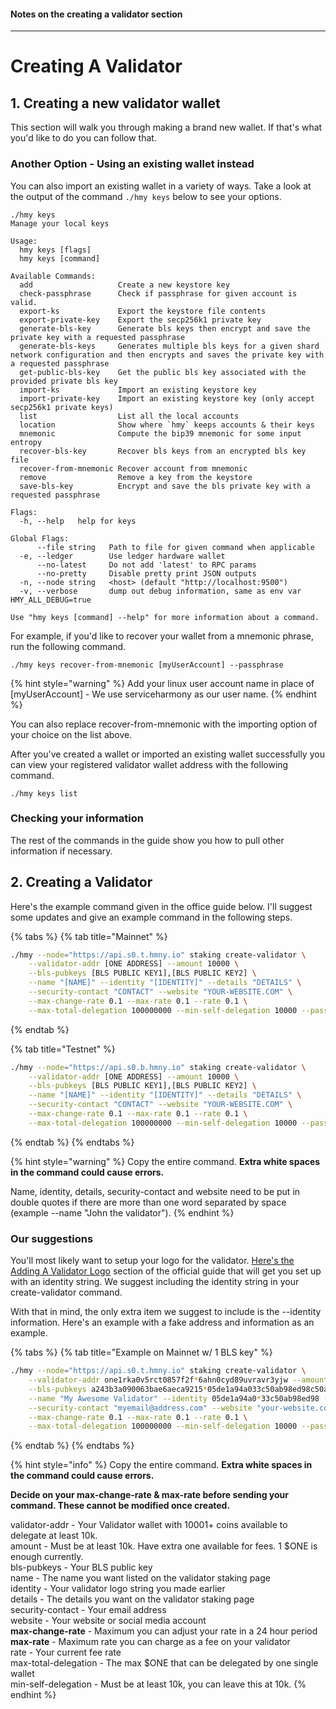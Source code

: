 #### Notes on the creating a validator section
---

# Creating A Validator

## 1. Creating a new validator wallet

This section will walk you through making a brand new wallet. If that's what you'd like to do you can follow that. 

### Another Option - Using an existing wallet instead

You can also import an existing wallet in a variety of ways. Take a look at the output of the command `./hmy keys` below to see your options.

```text
./hmy keys
Manage your local keys

Usage:
  hmy keys [flags]
  hmy keys [command]

Available Commands:
  add                   Create a new keystore key
  check-passphrase      Check if passphrase for given account is valid.
  export-ks             Export the keystore file contents
  export-private-key    Export the secp256k1 private key
  generate-bls-key      Generate bls keys then encrypt and save the private key with a requested passphrase
  generate-bls-keys     Generates multiple bls keys for a given shard network configuration and then encrypts and saves the private key with a requested passphrase
  get-public-bls-key    Get the public bls key associated with the provided private bls key
  import-ks             Import an existing keystore key
  import-private-key    Import an existing keystore key (only accept secp256k1 private keys)
  list                  List all the local accounts
  location              Show where `hmy` keeps accounts & their keys
  mnemonic              Compute the bip39 mnemonic for some input entropy
  recover-bls-key       Recover bls keys from an encrypted bls key file
  recover-from-mnemonic Recover account from mnemonic
  remove                Remove a key from the keystore
  save-bls-key          Encrypt and save the bls private key with a requested passphrase

Flags:
  -h, --help   help for keys

Global Flags:
      --file string   Path to file for given command when applicable
  -e, --ledger        Use ledger hardware wallet
      --no-latest     Do not add 'latest' to RPC params
      --no-pretty     Disable pretty print JSON outputs
  -n, --node string   <host> (default "http://localhost:9500")
  -v, --verbose       dump out debug information, same as env var HMY_ALL_DEBUG=true

Use "hmy keys [command] --help" for more information about a command.
```

For example, if you'd like to recover your wallet from a mnemonic phrase, run the following command.

```text
./hmy keys recover-from-mnemonic [myUserAccount] --passphrase
```

{% hint style="warning" %}
 Add your linux user account name in place of \[myUserAccount\] - We use serviceharmony as our user name.
{% endhint %}

You can also replace recover-from-mnemonic with the importing option of your choice on the list above.

After you've created a wallet or imported an existing wallet successfully you can view your registered validator wallet address with the following command.

```text
./hmy keys list
```

### Checking your information

The rest of the commands in the guide show you how to pull other information if necessary.

## 2. Creating a Validator

Here's the example command given in the office guide below. I'll suggest some updates and give an example command in the following steps.

{% tabs %}
{% tab title="Mainnet" %}
```bash
./hmy --node="https://api.s0.t.hmny.io" staking create-validator \
    --validator-addr [ONE ADDRESS] --amount 10000 \
    --bls-pubkeys [BLS PUBLIC KEY1],[BLS PUBLIC KEY2] \
    --name "[NAME]" --identity "[IDENTITY]" --details "DETAILS" \
    --security-contact "CONTACT" --website "YOUR-WEBSITE.COM" \
    --max-change-rate 0.1 --max-rate 0.1 --rate 0.1 \
    --max-total-delegation 100000000 --min-self-delegation 10000 --passphrase
```
{% endtab %}

{% tab title="Testnet" %}
```bash
./hmy --node="https://api.s0.b.hmny.io" staking create-validator \
    --validator-addr [ONE ADDRESS] --amount 10000 \
    --bls-pubkeys [BLS PUBLIC KEY1],[BLS PUBLIC KEY2] \
    --name "[NAME]" --identity "[IDENTITY]" --details "DETAILS" \
    --security-contact "CONTACT" --website "YOUR-WEBSITE.COM" \
    --max-change-rate 0.1 --max-rate 0.1 --rate 0.1 \
    --max-total-delegation 100000000 --min-self-delegation 10000 --passphrase
```
{% endtab %}
{% endtabs %}

{% hint style="warning" %}
Copy the entire command. **Extra white spaces in the command could cause errors.**

Name, identity, details, security-contact and website need to be put in double quotes if there are more than one word separated by space \(example --name "John the validator"\).
{% endhint %}

### Our suggestions

You'll most likely want to setup your logo for the validator. [Here's the Adding A Validator Logo](https://docs.harmony.one/home/network/validators/managing-a-validator/adding-a-validator-logo) section of the official guide that will get you set up with an identity string. We suggest including the identity string in your create-validator command.

With that in mind, the only extra item we suggest to include is the --identity information. Here's an example with a fake address and information as an example.

{% tabs %}
{% tab title="Example on Mainnet w/ 1 BLS key" %}
```bash
./hmy --node="https://api.s0.t.hmny.io" staking create-validator \
    --validator-addr one1rka0v5rct0857f2f*6ahn0cyd89uvravr3yjw --amount 10000 \
    --bls-pubkeys a243b3a090063bae6aeca9215*05de1a94a033c50ab98ed98c50ab98ed984c9cf23513585e1af0cc4c9cf23513585e1af0cc \
    --name "My Awesome Validator" --identity 05de1a94a0*33c50ab98ed98 --details "All your validator notes that show up on the staking.harmony.one site" \
    --security-contact "myemail@address.com" --website "your-website.com" \
    --max-change-rate 0.1 --max-rate 0.1 --rate 0.1 \
    --max-total-delegation 100000000 --min-self-delegation 10000 --passphrase
```
{% endtab %}
{% endtabs %}

{% hint style="info" %}
Copy the entire command. **Extra white spaces in the command could cause errors.**

**Decide on your max-change-rate & max-rate before sending your command. These cannot be modified once created.**

validator-addr - Your Validator wallet with 10001+ coins available to delegate at least 10k.  
amount - Must be at least 10k. Have extra one available for fees. 1 $ONE is enough currently.  
bls-pubkeys - Your BLS public key  
name - The name you want listed on the validator staking page  
identity - Your validator logo string you made earlier  
details - The details you want on the validator staking page  
security-contact - Your email address  
website - Your website or social media account  
**max-change-rate** - Maximum you can adjust your rate in a 24 hour period  
**max-rate** - Maximum rate you can charge as a fee on your validator  
rate - Your current fee rate  
max-total-delegation - The max $ONE that can be delegated by one single wallet  
min-self-delegation - Must be at least 10k, you can leave this at 10k.
{% endhint %}

